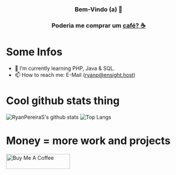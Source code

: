 #
### <p align="center">**Bem-Vindo (a) 👋**</p>
### <p align="center"> Poderia me comprar um <a href="https://www.buymeacoffee.com/ryanpereiras" target="_blank">café? :coffee:</a></p>
#
# Some Infos
- 🌱 I’m currently learning PHP, Java & SQL.
- 📫 How to reach me: E-Mail (ryanp@ensight.host)
# Cool github stats thing
![RyanPereiraS's github stats](https://github-readme-stats-ryanpereira.vercel.app/api?username=RyanPereiraS&show_icons=true&count_private=true&theme=onedark)
![Top Langs](https://github-readme-stats-ryanpereira.vercel.app/api/top-langs/?username=RyanPereiraS&hide=html&layout=compact&theme=onedark)
# Money = more work and projects
<a href="https://www.buymeacoffee.com/ryanpereiras" target="_blank"><img src="https://cdn.buymeacoffee.com/buttons/default-green.png" alt="Buy Me A Coffee" height="41" width="174"></a>
